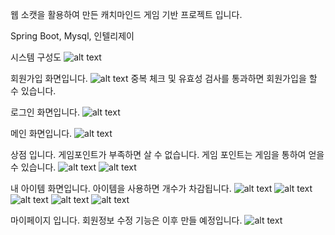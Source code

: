 웹 소캣을 활용하여 만든 캐치마인드 게임 기반 프로젝트 입니다.

Spring Boot, Mysql, 인텔리제이

시스템 구성도
![alt text](image-2.png)

회원가입 화면입니다.
![alt text](image-4.png)
중복 체크 및 유효성 검사를 통과하면 회원가입을 할 수 있습니다.

로그인 화면입니다.
![alt text](image-5.png)

메인 화면입니다.
![alt text](image-6.png)

상점 입니다. 게임포인트가 부족하면 살 수 없습니다.
게임 포인트는 게임을 통하여 얻을 수 있습니다.
![alt text](image-7.png)
![alt text](image-8.png)

내 아이템 화면입니다. 아이템을 사용하면 개수가 차감됩니다.
![alt text](image-9.png)
![alt text](image-10.png)
![alt text](image-11.png)
![alt text](image-12.png)
![alt text](image-13.png)

마이페이지 입니다. 회원정보 수정 기능은 이후 만들 예정입니다.
![alt text](image-14.png)